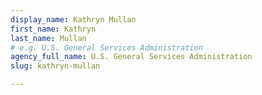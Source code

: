 ```yaml
---
display_name: Kathryn Mullan
first_name: Kathryn
last_name: Mullan
# e.g. U.S. General Services Administration
agency_full_name: U.S. General Services Administration
slug: kathryn-mullan

---
```

